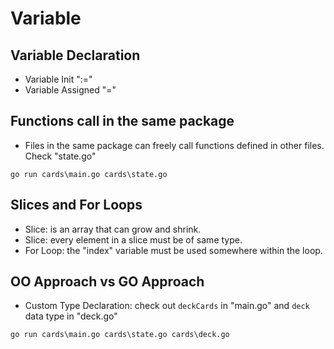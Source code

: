 # Variable 

## Variable Declaration
- Variable Init ":=" 
- Variable Assigned "="

## Functions call in the same package
- Files in the same package can freely call functions defined in other files. Check "state.go"

```
go run cards\main.go cards\state.go
```

## Slices and For Loops
- Slice: is an array that can grow and shrink.
- Slice: every element in a slice must be of same type.
- For Loop: the "index" variable must be used somewhere within the loop.

## OO Approach vs GO Approach
- Custom Type Declaration: check out ```deckCards``` in "main.go" and ```deck``` data type in "deck.go"
```
go run cards\main.go cards\state.go cards\deck.go
```